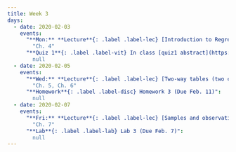 ```yaml
---
title: Week 3
days:
  - date: 2020-02-03
    events:
      "**Mon:** **Lecture**{: .label .label-lec} [Introduction to Regression](https://ph142-ucb.github.io/sp20/src/lec/l06-intro-to-regression.pdf) [(webcast)](https://www.youtube.com/watch?v=_8wajErynZs) [(code)](https://r.datahub.berkeley.edu/hub/user-redirect/git-pull?repo=https%3A%2F%2Fgithub.com%2Fnnpok%2Fph142-sp20&urlpath=rstudio%2F)":
        "Ch. 4"
      "**Quiz 1**{: .label .label-vit} In class [quiz1 abstract](https://ph142-ucb.github.io/sp20/src/lec/quiz1.pdf)":
        null
  - date: 2020-02-05
    events:
      "**Wed:** **Lecture**{: .label .label-lec} [Two-way tables (two categorical variables](https://ph142-ucb.github.io/sp20/src/lec/l07-two-categorical-vars.pdf) [(code)](https://r.datahub.berkeley.edu/hub/user-redirect/git-pull?repo=https%3A%2F%2Fgithub.com%2Fnnpok%2Fph142-sp20&urlpath=rstudio%2F)":
        "Ch. 5, Ch. 6"
      "**Homework**{: .label .label-disc} Homework 3 (Due Feb. 11)":
        null
  - date: 2020-02-07
    events:
      "**Fri:** **Lecture**{: .label .label-lec} [Samples and observational studies](https://ph142-ucb.github.io/sp20/src/lec/l08-samples.pdf) [(code)](https://r.datahub.berkeley.edu/hub/user-redirect/git-pull?repo=https%3A%2F%2Fgithub.com%2Fnnpok%2Fph142-sp20&urlpath=rstudio%2F)":
        "Ch. 7"
      "**Lab**{: .label .label-lab} Lab 3 (Due Feb. 7)":
        null
---
```

